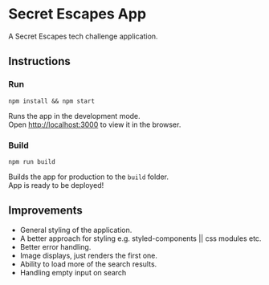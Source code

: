 # Secret Escapes App

A Secret Escapes tech challenge application.

## Instructions

### Run

`npm install && npm start`

Runs the app in the development mode.\
Open [http://localhost:3000](http://localhost:3000) to view it in the browser.

### Build

`npm run build`

Builds the app for production to the `build` folder.\
App is ready to be deployed!

## Improvements

- General styling of the application.
- A better approach for styling e.g. styled-components || css modules etc.
- Better error handling.
- Image displays, just renders the first one.
- Ability to load more of the search results.
- Handling empty input on search

